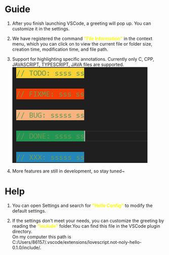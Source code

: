 # Guide

1. After you finish launching VSCode, a greeting will pop up. You can customize it in the settings.

2. We have registered the command <font color="yellow">**"File Information"**</font> in the context menu, which you can click on to view the current file or folder size, creation time, modification time, and file path.

3. Support for highlighting specific annotations. Currently only C, CPP, JAVASCRIPT, TYPESCRIPT, JAVA files are supported.
![example](./resources/exp1.png "example")

4. More features are still in development, so stay tuned~

# Help

1. You can open Settings and search for <font color="yellow">**"Hello Config"**</font> to modify the default settings.

2. If the settings don't meet your needs, you can customize the greeting by reading the <font color="yellow">**"include"**</font> folder.You can find this file in the VSCode plugin directory.</br>On my computer this path is C:/Users/86157/.vscode/extensions/lovescript.not-noly-hello-0.1.0/include/.
